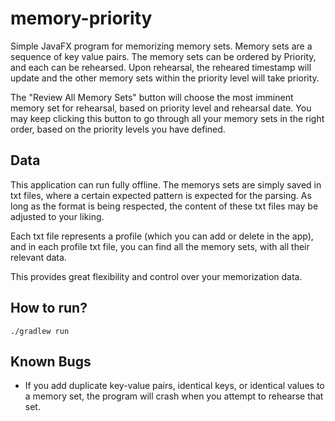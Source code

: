# memory-priority
Simple JavaFX program for memorizing memory sets. Memory sets are a sequence of key value pairs. The memory sets can be ordered by Priority, and each can be rehearsed. Upon rehearsal, the reheared timestamp will update and the other memory sets within the priority level will take priority.

The "Review All Memory Sets" button will choose the most imminent memory set for rehearsal, based on priority level and rehearsal date. You may keep clicking this button to go through all your memory sets in the right order, based on the priority levels you have defined. 

## Data
This application can run fully offline. The memorys sets are simply saved in txt files, where a certain expected pattern is expected for the parsing. As long as the format is being respected, the content of these txt files may be adjusted to your liking. 

Each txt file represents a profile (which you can add or delete in the app), and in each profile txt file, you can find all the memory sets, with all their relevant data. 

This provides great flexibility and control over your memorization data.

## How to run?
```
./gradlew run
```

## Known Bugs
- If you add duplicate key-value pairs, identical keys, or identical values to a memory set, the program will crash when you attempt to rehearse that set.

